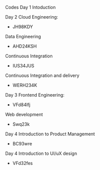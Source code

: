 
Codes 
Day 1
Intoduction

Day 2 Cloud Engineering:   
- JH98KDY 

Data Engineering
- AHD24KSH

Continuous Integration
-  IUS34JUS 

Continuous Integration and delivery
- WERH234K

Day 3 Frontend Engineering: 
- VFd84lfj

Web development
-  Swq23k

Day 4 Introduction to Product Management
- BC93wre

Day 4 Introduction to UI/uX design
- VFd32fes